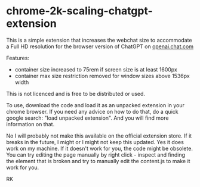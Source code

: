 # chrome-2k-scaling-chatgpt-extension

This is a simple extension that increases the webchat size to accommodate a Full HD resolution for the browser version of ChatGPT on [openai.chat.com](https://chat.openai.com/)

Features:
- container size increased to 75rem if screen size is at least 1600px
- container max size restriction removed for window sizes above 1536px width

This is not licenced and is free to be distributed or used.

To use, download the code and load it as an unpacked extension in your chrome browser. 
If you need any advice on how to do that, do a quick google search: "load unpacked extension". And you will find more information on that.

No I will probably not make this available on the official extension store.
If it breaks in the future, I might or I might not keep this updated.
Yes it does work on my machine. If it doesn't work for you, the code might be obsolete.
You can try editing the page manually by right click - inspect and finding the element that is broken and try to manually edit the content.js to make it work for you.

RK
